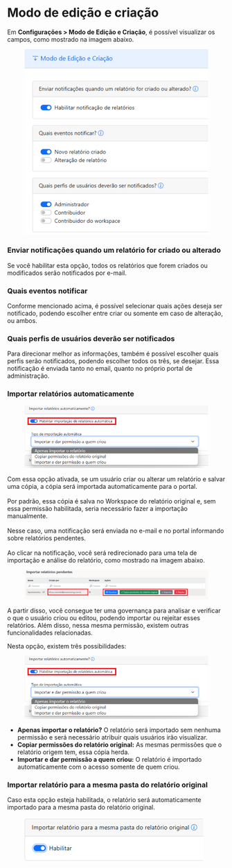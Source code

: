 # Modo de edição e criação

Em **Configurações > Modo de Edição e Criação**, é possível visualizar os campos, como mostrado na imagem abaixo.

<div align="left">

<figure><img src="../../../.gitbook/assets/Captura-de-tela-2024-07-25-231946.png" alt=""><figcaption></figcaption></figure>

</div>

### **Enviar notificações quando um relatório for criado ou alterado**

Se você habilitar esta opção, todos os relatórios que forem criados ou modificados serão notificados por e-mail.

### **Quais eventos notificar**

Conforme mencionado acima, é possível selecionar quais ações deseja ser notificado, podendo escolher entre criar ou somente em caso de alteração, ou ambos.

### **Quais perfis de usuários deverão ser notificados**

Para direcionar melhor as informações, também é possível escolher quais perfis serão notificados, podendo escolher todos os três, se desejar. Essa notificação é enviada tanto no email, quanto no próprio portal de administração.

### **Importar relatórios automaticamente**

<div align="left">

<figure><img src="../../../.gitbook/assets/Captura-de-tela-2024-07-25-224957.png" alt=""><figcaption></figcaption></figure>

</div>

Com essa opção ativada, se um usuário criar ou alterar um relatório e salvar uma cópia, a cópia será importada automaticamente para o portal.\
\
Por padrão, essa cópia é salva no Workspace do relatório original e, sem essa permissão habilitada, seria necessário fazer a importação manualmente. \
\
Nesse caso, uma notificação será enviada no e-mail e no portal informando sobre relatórios pendentes.\
\
Ao clicar na notificação, você será redirecionado para uma tela de importação e análise do relatório, como mostrado na imagem abaixo.

<figure><img src="../../../.gitbook/assets/Usuario-que-fez.png" alt=""><figcaption></figcaption></figure>

A partir disso, você consegue ter uma governança para analisar e verificar o que o usuário criou ou editou, podendo importar ou rejeitar esses relatórios. Além disso, nessa mesma permissão, existem outras funcionalidades relacionadas.

&#x20;

Nesta opção, existem três possibilidades:

<figure><img src="../../../.gitbook/assets/Captura-de-tela-2024-07-25-224957.png" alt=""><figcaption></figcaption></figure>

* **Apenas importar o relatório?** O relatório será importado sem nenhuma permissão e será necessário atribuir quais usuários irão visualizar.
* **Copiar permissões do relatório original:** As mesmas permissões que o relatório origem tem, essa cópia herda.
* **Importar e dar permissão a quem criou:** O relatório é importado automaticamente com o acesso somente de quem criou.



### **Importar relatório para a mesma pasta do relatório original**

Caso esta opção esteja habilitada, o relatório será automaticamente importado para a mesma pasta do relatório original.

<div align="left">

<figure><img src="../../../.gitbook/assets/Captura-de-tela-2024-07-25-233000.png" alt=""><figcaption></figcaption></figure>

</div>
